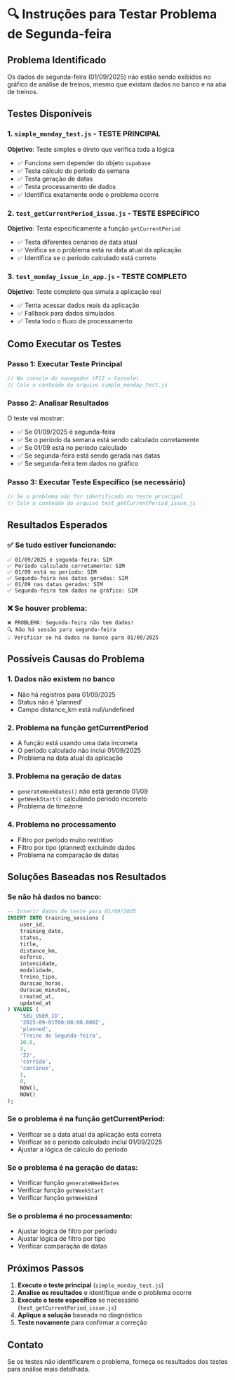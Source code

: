 # 🔍 Instruções para Testar Problema de Segunda-feira

## Problema Identificado
Os dados de segunda-feira (01/09/2025) não estão sendo exibidos no gráfico de análise de treinos, mesmo que existam dados no banco e na aba de treinos.

## Testes Disponíveis

### 1. **`simple_monday_test.js`** - TESTE PRINCIPAL
**Objetivo**: Teste simples e direto que verifica toda a lógica
- ✅ Funciona sem depender do objeto `supabase`
- ✅ Testa cálculo de período da semana
- ✅ Testa geração de datas
- ✅ Testa processamento de dados
- ✅ Identifica exatamente onde o problema ocorre

### 2. **`test_getCurrentPeriod_issue.js`** - TESTE ESPECÍFICO
**Objetivo**: Testa especificamente a função `getCurrentPeriod`
- ✅ Testa diferentes cenários de data atual
- ✅ Verifica se o problema está na data atual da aplicação
- ✅ Identifica se o período calculado está correto

### 3. **`test_monday_issue_in_app.js`** - TESTE COMPLETO
**Objetivo**: Teste completo que simula a aplicação real
- ✅ Tenta acessar dados reais da aplicação
- ✅ Fallback para dados simulados
- ✅ Testa todo o fluxo de processamento

## Como Executar os Testes

### Passo 1: Executar Teste Principal
```javascript
// No console do navegador (F12 > Console)
// Cole o conteúdo do arquivo simple_monday_test.js
```

### Passo 2: Analisar Resultados
O teste vai mostrar:
- ✅ Se 01/09/2025 é segunda-feira
- ✅ Se o período da semana está sendo calculado corretamente
- ✅ Se 01/09 está no período calculado
- ✅ Se segunda-feira está sendo gerada nas datas
- ✅ Se segunda-feira tem dados no gráfico

### Passo 3: Executar Teste Específico (se necessário)
```javascript
// Se o problema não for identificado no teste principal
// Cole o conteúdo do arquivo test_getCurrentPeriod_issue.js
```

## Resultados Esperados

### ✅ **Se tudo estiver funcionando:**
```
✅ 01/09/2025 é segunda-feira: SIM
✅ Período calculado corretamente: SIM
✅ 01/09 está no período: SIM
✅ Segunda-feira nas datas geradas: SIM
✅ 01/09 nas datas geradas: SIM
✅ Segunda-feira tem dados no gráfico: SIM
```

### ❌ **Se houver problema:**
```
❌ PROBLEMA: Segunda-feira não tem dados!
🔍 Não há sessão para segunda-feira
💡 Verificar se há dados no banco para 01/09/2025
```

## Possíveis Causas do Problema

### 1. **Dados não existem no banco**
- Não há registros para 01/09/2025
- Status não é 'planned'
- Campo distance_km está null/undefined

### 2. **Problema na função getCurrentPeriod**
- A função está usando uma data incorreta
- O período calculado não inclui 01/09/2025
- Problema na data atual da aplicação

### 3. **Problema na geração de datas**
- `generateWeekDates()` não está gerando 01/09
- `getWeekStart()` calculando período incorreto
- Problema de timezone

### 4. **Problema no processamento**
- Filtro por período muito restritivo
- Filtro por tipo (planned) excluindo dados
- Problema na comparação de datas

## Soluções Baseadas nos Resultados

### Se não há dados no banco:
```sql
-- Inserir dados de teste para 01/09/2025
INSERT INTO training_sessions (
    user_id,
    training_date,
    status,
    title,
    distance_km,
    esforco,
    intensidade,
    modalidade,
    treino_tipo,
    duracao_horas,
    duracao_minutos,
    created_at,
    updated_at
) VALUES (
    'SEU_USER_ID',
    '2025-09-01T00:00:00.000Z',
    'planned',
    'Treino de Segunda-feira',
    10.0,
    3,
    'Z2',
    'corrida',
    'continuo',
    1,
    0,
    NOW(),
    NOW()
);
```

### Se o problema é na função getCurrentPeriod:
- Verificar se a data atual da aplicação está correta
- Verificar se o período calculado inclui 01/09/2025
- Ajustar a lógica de cálculo do período

### Se o problema é na geração de datas:
- Verificar função `generateWeekDates`
- Verificar função `getWeekStart`
- Verificar função `getWeekEnd`

### Se o problema é no processamento:
- Ajustar lógica de filtro por período
- Ajustar lógica de filtro por tipo
- Verificar comparação de datas

## Próximos Passos

1. **Execute o teste principal** (`simple_monday_test.js`)
2. **Analise os resultados** e identifique onde o problema ocorre
3. **Execute o teste específico** se necessário (`test_getCurrentPeriod_issue.js`)
4. **Aplique a solução** baseada no diagnóstico
5. **Teste novamente** para confirmar a correção

## Contato

Se os testes não identificarem o problema, forneça os resultados dos testes para análise mais detalhada.
